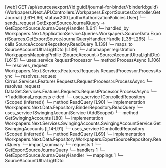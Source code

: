 [web] GET /api/sources/export/{id:guid}/journal-for-binder/{binderId:guid}  (Workpapers.Next.API.Controllers.Workpapers.ExportSourcesController.GetJournal)  [L61–L66] status=200 [auth=AuthorizationPolicies.User]
  └─ sends_request GetExportSourceJournalQuery -> GetExportSourceJournalQueryHandler [L64]
    └─ handled_by Workpapers.Next.ApplicationService.Queries.Workpapers.SourceData.ExportSources.GetExportSourceJournalQueryHandler.Handle [L38–L265]
      └─ calls SourceAccountRepository.ReadQuery [L139]
      └─ maps_to SourceAccountUltraLightDto [L139]
        └─ automapper.registration WorkpapersMappingProfile (SourceAccount->SourceAccountUltraLightDto) [L615]
      └─ uses_service RequestProcessor
        └─ method ProcessAsync [L106]
          └─ resolves_request Workpapers.Next.Services.Features.Requests.RequestProcessor.ProcessAsync
          └─ resolves_request Cirrus.Services.Features.Requests.RequestProcessor.ProcessAsync
          └─ resolves_request DataGet.Services.Features.Requests.RequestProcessor.ProcessAsync
          └─ +1 additional_requests elided
      └─ uses_service IControlledRepository<Binder> (Scoped (inferred))
        └─ method ReadQuery [L90]
          └─ implementation Workpapers.Next.Data.Repository.BinderRepository.ReadQuery
      └─ uses_service ISwingingAccountService (AddScoped)
        └─ method GetSwingingAccounts [L80]
          └─ implementation Workpapers.Next.Services.SwingingAccounts.SwingingAccountService.GetSwingingAccounts [L14-L91]
      └─ uses_service IControlledRepository<ExportSource> (Scoped (inferred))
        └─ method ReadQuery [L69]
          └─ implementation Workpapers.Next.Data.Repository.Workpapers.ExportSourceRepository.ReadQuery
  └─ impact_summary
    └─ requests 1
      └─ GetExportSourceJournalQuery
    └─ handlers 1
      └─ GetExportSourceJournalQueryHandler
    └─ mappings 1
      └─ SourceAccountUltraLightDto

